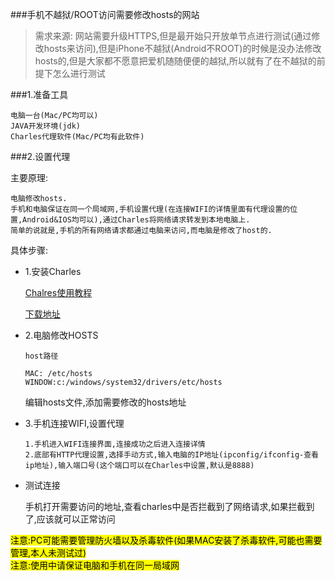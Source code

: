 ###手机不越狱/ROOT访问需要修改hosts的网站

>需求来源:
>	网站需要升级HTTPS,但是最开始只开放单节点进行测试(通过修改hosts来访问),但是iPhone不越狱(Android不ROOT)的时候是没办法修改hosts的,但是大家都不愿意把爱机随随便便的越狱,所以就有了在不越狱的前提下怎么进行测试

###1.准备工具

	电脑一台(Mac/PC均可以) 
	JAVA开发环境(jdk)
	Charles代理软件(Mac/PC均有此软件)

###2.设置代理

主要原理:

	电脑修改hosts.
	手机和电脑保证在同一个局域网,手机设置代理(在连接WIFI的详情里面有代理设置的位置,Android&IOS均可以),通过Charles将网络请求转发到本地电脑上.
	简单的说就是,手机的所有网络请求都通过电脑来访问,而电脑是修改了host的.
	
具体步骤:

*	1.安装Charles

	[Chalres使用教程](http://blog.csdn.net/liguilicsdn/article/details/51208909)

	[下载地址](https://www.charlesproxy.com/)
*	2.电脑修改HOSTS

		host路径
		
		MAC: /etc/hosts
		WINDOW:c:/windows/system32/drivers/etc/hosts
	
	编辑hosts文件,添加需要修改的hosts地址
		
*	3.手机连接WIFI,设置代理

		1.手机进入WIFI连接界面,连接成功之后进入连接详情
		2.底部有HTTP代理设置,选择手动方式,输入电脑的IP地址(ipconfig/ifconfig-查看ip地址),输入端口号(这个端口可以在Charles中设置,默认是8888)

		
*	测试连接

	手机打开需要访问的地址,查看charles中是否拦截到了网络请求,如果拦截到了,应该就可以正常访问
	
<mark>注意:PC可能需要管理防火墙以及杀毒软件(如果MAC安装了杀毒软件,可能也需要管理,本人未测试过)</mark>
<br/>
<mark>注意:使用中请保证电脑和手机在同一局域网</mark>
